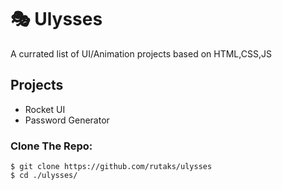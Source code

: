 # 🎭 Ulysses

A currated list of UI/Animation projects based on HTML,CSS,JS 

## Projects
* Rocket UI
* Password Generator


### Clone The Repo:

```
$ git clone https://github.com/rutaks/ulysses
$ cd ./ulysses/
```
